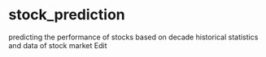 # stock_prediction
predicting the performance of stocks based on decade historical statistics and data of stock market Edit
